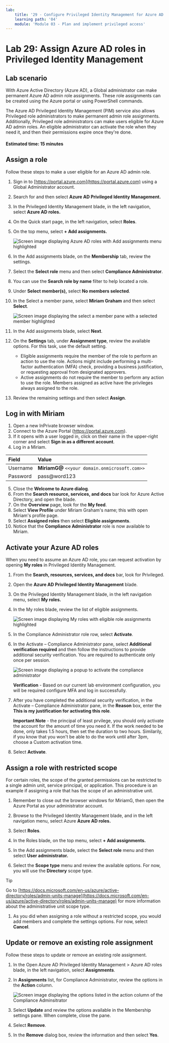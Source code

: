 ```yaml
---
lab:
    title: '29 - Configure Privileged Identity Management for Azure AD roles'
    learning path: '04'
    module: 'Module 03 - Plan and implement privileged access'
---
```


# Lab 29: Assign Azure AD roles in Privileged Identity Management

## Lab scenario

With Azure Active Directory (Azure AD), a Global administrator can make permanent Azure AD admin role assignments. These role assignments can be created using the Azure portal or using PowerShell commands.

The Azure AD Privileged Identity Management (PIM) service also allows Privileged role administrators to make permanent admin role assignments. Additionally, Privileged role administrators can make users eligible for Azure AD admin roles. An eligible administrator can activate the role when they need it, and then their permissions expire once they're done.

#### Estimated time: 15 minutes

## Assign a role

Follow these steps to make a user eligible for an Azure AD admin role.

1. Sign in to [https://portal.azure.com](https://portal.azure.com) using a Global Administrator account.

1. Search for and then select **Azure AD Privileged Identity Management.**

1. In the Privileged Identity Management blade, in the left navigation, select **Azure AD roles.**

1. On the Quick start page, in the left navigation, select **Roles**.

1. On the top menu, select **+ Add assignments.**

    ![Screen image displaying Azure AD roles with Add assignments menu highlighted](./media/lp4-mod3-pim-assign-role.png)

1. In the Add assignments blade, on the **Membership** tab, review the settings.

1. Select the **Select role** menu and then select **Compliance Administrator**.

1. You can use the **Search role by name** filter to help located a role.

1. Under **Select member(s),** select **No members selected**.

1. In the Select a member pane, select **Miriam Graham** and then select **Select**.

    ![Screen image displaying the select a member pane with a selected member highlighted](./media/lp4-mod3-pim-add-role-assignment.png)

1. In the Add assignments blade, select **Next**.

1. On the **Settings** tab, under **Assignment type**, review the available options. For this task, use the default setting.

    - Eligible assignments require the member of the role to perform an action to use the role. Actions might include performing a multi-factor authentication (MFA) check, providing a business justification, or requesting approval from designated approvers.
    - Active assignments do not require the member to perform any action to use the role. Members assigned as active have the privileges always assigned to the role.

1. Review the remaining settings and then select **Assign**.

## Log in with Miriam

1. Open a new InPrivate browser window.
2. Connect to the Azure Portal (https://portal.azure.com).
3. If it opens with a user logged in, click on their name in the upper-right corner and select **Sign in as a different account**.
4. Log in a Miriam.

| Field | Value |
| :--- | :--- |
| Username | **MiriamG@** `<<your domain.onmicrosoft.com>>` |
| Password | pass@word123 |

5. Close the **Welcome to Azure dialog**.
6. From the **Search resource, services, and docs** bar look for Azure Active Directory, and open the blade.
7. On the **Overview** page, look for the **My feed**.
8. Select **View Profile** under Miriam Graham's name; this with open Miriam's profile page.
9. Select **Assigned roles** then select **Eligible assignments**.
10. Notice that the **Compliance Administrator** role is now available to Miriam.

## Activate your Azure AD roles

When you need to assume an Azure AD role, you can request activation by opening **My roles** in Privileged Identity Management.

1. From the **Search, resources, services, and docs** bar, look for Privileged.
2. Open the **Azure AD Privileged Identity Management** blade.
3. On the Privileged Identity Management blade, in the left navigation menu, select **My roles.**

1. In the My roles blade, review the list of eligible assignments.

    ![Screen image displaying My roles with eligible role assignments highlighted](./media/lp4-mod3-my-roles.png)

1. In the Compliance Administrator role row, select **Activate**.

1. In the Activate – Compliance Administrator pane, select **Additional verification required** and then follow the instructions to provide additional security verification. You are required to authenticate only once per session.

    ![Screen image displaying a popup to activate the compliance administrator](./media/lp4-mod3-pim-activate-role.png)

    **Verification** - Based on our current lab environment configuration, you will be required configure MFA and log in successfully.

1. After you have completed the additional security verification, in the Activate – Compliance Administrator pane, in the **Reason** box, enter the **This is my justification for activating this role**.

    **Important Note** - the principal of least prvilege, you should only activate the account for the amount of time you need it.  If the work needed to be done, only takes 1.5 hours, then set the duration to two hours.  Similarily, if you know that you won't be able to do the work until after 3pm, choose a Custom activation time.

1. Select **Activate**.

## Assign a role with restricted scope

For certain roles, the scope of the granted permissions can be restricted to a single admin unit, service principal, or application. This procedure is an example if assigning a role that has the scope of an administrative unit.

1. Remember to close out the browser windows for MiriamG, then open the Azure Portal as your administrator account.
2. Browse to the Privileged Identity Management blade, and in the left navigation menu, select Azure **Azure AD roles.**
3. Select **Roles**.
4. In the Roles blade, on the top menu, select **+ Add assignments.**

5. In the Add assignments blade, select the **Select role** menu and then select **User administrator.**

1. Select the **Scope type** menu and review the available options. For now, you will use the **Directory** scope type.

>[!Tip]
>Go to [https://docs.microsoft.com/en-us/azure/active-directory/roles/admin-units-manage](https://docs.microsoft.com/en-us/azure/active-directory/roles/admin-units-manage) for more information about the administrative unit scope type.

1. As you did when assigning a role without a restricted scope, you would add members and complete the settings options. For now, select **Cancel**.

## Update or remove an existing role assignment

Follow these steps to update or remove an existing role assignment.

1. In the Open Azure AD Privileged Identity Management > Azure AD roles blade, in the left navigation, select **Assignments**.

1. In **Assignments** list, for Compliance Administrator, review the options in the **Action** column.

    ![Screen image displaying the options listed in the action column of the Compliance Adminsitrator](./media/lp4-mod3-pim-edit-role-assignments.png)

1. Select **Update** and review the options available in the Membership settings pane. When complete, close the pane.

1. Select **Remove**.

1. In the **Remove** dialog box, review the information and then select **Yes**.
